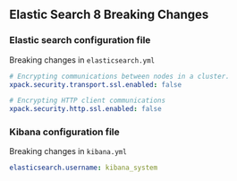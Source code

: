 ## Elastic Search 8 Breaking Changes

### Elastic search configuration file

Breaking changes in `elasticsearch.yml`

```yaml
# Encrypting communications between nodes in a cluster. 
xpack.security.transport.ssl.enabled: false

# Encrypting HTTP client communications
xpack.security.http.ssl.enabled: false
```

### Kibana configuration file

Breaking changes in `kibana.yml`

```yaml
elasticsearch.username: kibana_system
```